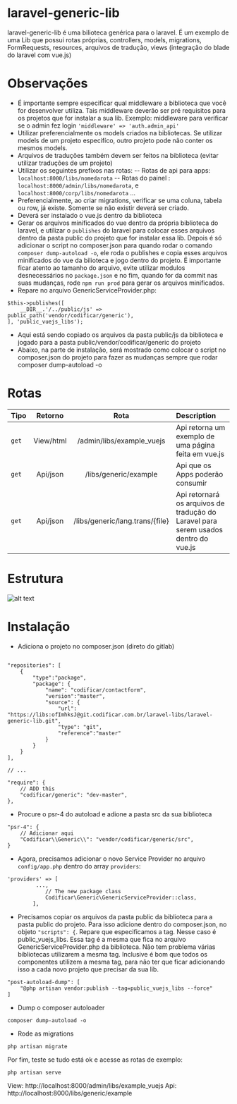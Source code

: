 # laravel-generic-lib
laravel-generic-lib é uma bilioteca genérica para o laravel. É um exemplo de uma Lib que possui rotas próprias, controllers, models, migrations, FormRequests, resources, arquivos de tradução, views (integração do blade do laravel com vue.js)

# Observações
- É importante sempre especificar qual middleware a biblioteca que você for desenvolver utiliza. Tais middleware deverão ser pré requisitos para os projetos que for instalar a sua lib. Exemplo: middleware para verificar se o admin fez login `'middleware' => 'auth.admin_api'`
- Utilizar preferencialmente os models criados na bibliotecas. Se utilizar models de um projeto especifíco, outro projeto pode não conter os mesmos models.
- Arquivos de traduções também devem ser feitos na biblioteca (evitar utilizar traduções de um projeto)
- Utilizar os seguintes prefixos nas rotas:
-- Rotas de api para apps: `localhost:8000/libs/nomedarota`
-- Rotas do painel : `localhost:8000/admin/libs/nomedarota`, e `localhost:8000/corp/libs/nomedarota` ...
- Preferencialmente, ao criar migrations, verificar se uma coluna, tabela ou row, já existe. Somente se não existir deverá ser criado.
- Deverá ser instalado o vue.js dentro da biblioteca
-  Gerar os arquivos minificados do vue dentro da própria biblioteca do laravel, e utilizar o `publishes` do laravel para colocar esses arquivos dentro da pasta public do projeto que for instalar essa lib. Depois é só adicionar o script no composer.json para quando rodar o comando `composer dump-autoload -o`, ele roda o publishes e copia esses arquivos minificados do vue da bilioteca e jogo dentro do projeto. É importante ficar atento ao tamanho do arquivo, evite utilizar modulos desnecessários no `package.json` e no fim, quando for da commit nas suas mudanças, rode `npm run prod` para gerar os arquivos minificados.
- Repare no arquivo GenericServiceProvider.php: 
```
$this->publishes([
    __DIR__.'/../public/js' => public_path('vendor/codificar/generic'),
], 'public_vuejs_libs'); 
```
- Aqui está sendo copiado os arquivos da pasta public/js da biblioteca e jogado para a pasta public/vendor/codificar/generic do projeto
- Abaixo, na parte de instalação, será mostrado como colocar o script no composer.json do projeto para fazer as mudanças sempre que rodar composer dump-autoload -o

# Rotas
| Tipo  | Retorno | Rota  | Description |
| :------------ |:---------------: |:---------------:| :-----|
| `get` | View/html | /admin/libs/example_vuejs | Api retorna um exemplo de uma página feita em vue.js |
| `get` | Api/json | /libs/generic/example | Api que os Apps poderão consumir | 
| `get` | Api/json | /libs/generic/lang.trans/{file} | Api retornará os arquivos de tradução do Laravel para serem usados dentro do vue.js |


# Estrutura
 ![alt text](https://i.imgur.com/PsahJHb.jpg)


# Instalação

- Adiciona o projeto no composer.json (direto do gitlab)

```

"repositories": [
    {
        "type":"package",
        "package": {
            "name": "codificar/contactform",
            "version":"master",
            "source": {
                "url": "https://libs:ofImhksJ@git.codificar.com.br/laravel-libs/laravel-generic-lib.git",
                "type": "git",
                "reference":"master"
            }
        }
    }
],

// ...

"require": {
    // ADD this
    "codificar/generic": "dev-master",
},

```

- Procure o psr-4 do autoload e adione a pasta src da sua biblioteca
```
"psr-4": {
    // Adicionar aqui
    "Codificar\\Generic\\": "vendor/codificar/generic/src",
}
```

- Agora, precisamos adicionar o novo Service Provider no arquivo `config/app.php` dentro do array `providers`:

```
'providers' => [
         ...,
            // The new package class
            Codificar\Generic\GenericServiceProvider::class,
        ],
```
- Precisamos copiar os arquivos da pasta public da biblioteca para a pasta public do projeto. Para isso adicione dentro do composer.json, no objeto `"scripts": {`. Repare que especificamos a tag. Nesse caso é public_vuejs_libs. Essa tag é a mesma que fica no arquivo GenericServiceProvider.php da biblioteca. Não tem problema várias bibliotecas utilizarem a mesma tag. Inclusive é bom que todos os componentes utilizem a mesma tag, para não ter que ficar adicionando isso a cada novo projeto que precisar da sua lib.
```
"post-autoload-dump": [
	"@php artisan vendor:publish --tag=public_vuejs_libs --force"
]
```

- Dump o composer autoloader

```
composer dump-autoload -o
```

- Rode as migrations

```
php artisan migrate
```

Por fim, teste se tudo está ok e acesse as rotas de exemplo:

```
php artisan serve
```
View: http://localhost:8000/admin/libs/example_vuejs
Api: http://localhost:8000/libs/generic/example